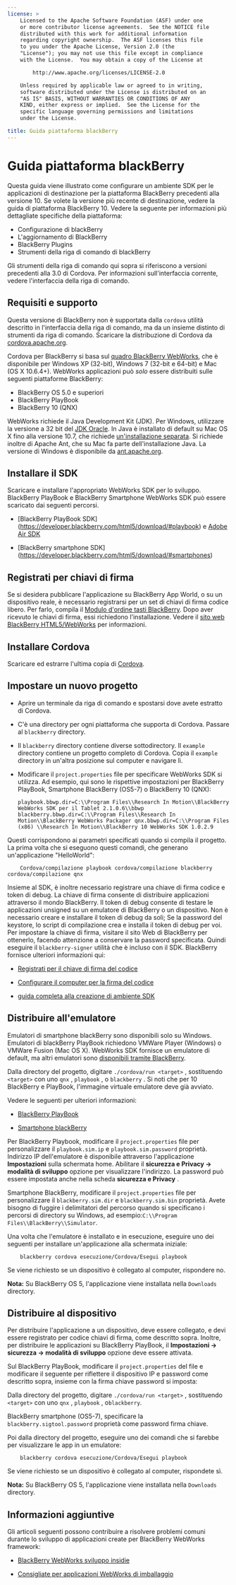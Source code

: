 ```yaml
---
license: >
    Licensed to the Apache Software Foundation (ASF) under one
    or more contributor license agreements.  See the NOTICE file
    distributed with this work for additional information
    regarding copyright ownership.  The ASF licenses this file
    to you under the Apache License, Version 2.0 (the
    "License"); you may not use this file except in compliance
    with the License.  You may obtain a copy of the License at

        http://www.apache.org/licenses/LICENSE-2.0

    Unless required by applicable law or agreed to in writing,
    software distributed under the License is distributed on an
    "AS IS" BASIS, WITHOUT WARRANTIES OR CONDITIONS OF ANY
    KIND, either express or implied.  See the License for the
    specific language governing permissions and limitations
    under the License.

title: Guida piattaforma blackBerry
---
```


# Guida piattaforma blackBerry

Questa guida viene illustrato come configurare un ambiente SDK per le applicazioni di destinazione per la piattaforma BlackBerry precedenti alla versione 10. Se volete la versione più recente di destinazione, vedere la guida di piattaforma BlackBerry 10. Vedere la seguente per informazioni più dettagliate specifiche della piattaforma:

*   Configurazione di blackBerry
*   L'aggiornamento di BlackBerry
*   BlackBerry Plugins
*   Strumenti della riga di comando di blackBerry

Gli strumenti della riga di comando qui sopra si riferiscono a versioni precedenti alla 3.0 di Cordova. Per informazioni sull'interfaccia corrente, vedere l'interfaccia della riga di comando.

## Requisiti e supporto

Questa versione di BlackBerry non è supportata dalla `cordova` utilità descritto in l'interfaccia della riga di comando, ma da un insieme distinto di strumenti da riga di comando. Scaricare la distribuzione di Cordova da [cordova.apache.org][1].

 [1]: http://cordova.apache.org/#download

Cordova per BlackBerry si basa sul [quadro BlackBerry WebWorks][2], che è disponibile per Windows XP (32-bit), Windows 7 (32-bit e 64-bit) e Mac (OS X 10.6.4+). WebWorks applicazioni può *solo* essere distribuiti sulle seguenti piattaforme BlackBerry:

 [2]: https://bdsc.webapps.blackberry.com/html5

*   BlackBerry OS 5.0 e superiori
*   BlackBerry PlayBook
*   BlackBerry 10 (QNX)

WebWorks richiede il Java Development Kit (JDK). Per Windows, utilizzare la versione a 32 bit del [JDK Oracle][3]. In Java è installato di default su Mac OS X fino alla versione 10.7, che richiede [un'installazione separata][4]. Si richiede inoltre di Apache Ant, che su Mac fa parte dell'installazione Java. La versione di Windows è disponibile da [ant.apache.org][5].

 [3]: http://www.oracle.com/technetwork/java/javase/downloads/index.html#jdk
 [4]: http://support.apple.com/kb/DL1421
 [5]: http://ant.apache.org/bindownload.cgi

## Installare il SDK

Scaricare e installare l'appropriato WebWorks SDK per lo sviluppo. BlackBerry PlayBook e BlackBerry Smartphone WebWorks SDK può essere scaricato dai seguenti percorsi.

*   \[BlackBerry PlayBook SDK\] (https://developer.blackberry.com/html5/download/#playbook) e [Adobe Air SDK][6]

*   \[BlackBerry smartphone SDK\] (https://developer.blackberry.com/html5/download/#smartphones)

 [6]: http://www.adobe.com/devnet/air/air-sdk-download.html

## Registrati per chiavi di firma

Se si desidera pubblicare l'applicazione su BlackBerry App World, o su un dispositivo reale, è necessario registrarsi per un set di chiavi di firma codice libero. Per farlo, compila il [Modulo d'ordine tasti BlackBerry][7]. Dopo aver ricevuto le chiavi di firma, essi richiedono l'installazione. Vedere il [sito web BlackBerry HTML5/WebWorks][8] per informazioni.

 [7]: https://www.blackberry.com/SignedKeys
 [8]: https://developer.blackberry.com/html5/documentation/signing_setup_bb10_apps_2008396_11.html

## Installare Cordova

Scaricare ed estrarre l'ultima copia di [Cordova][1].

## Impostare un nuovo progetto

*   Aprire un terminale da riga di comando e spostarsi dove avete estratto di Cordova.

*   C'è una directory per ogni piattaforma che supporta di Cordova. Passare al `blackberry` directory.

*   Il `blackberry` directory contiene diverse sottodirectory. Il `example` directory contiene un progetto completo di Cordova. Copia il `example` directory in un'altra posizione sul computer e navigare lì.

*   Modificare il `project.properties` file per specificare WebWorks SDK si utilizza. Ad esempio, qui sono le rispettive impostazioni per BlackBerry PlayBook, Smartphone BlackBerry (OS5-7) o BlackBerry 10 (QNX):
    
        playbook.bbwp.dir=C:\\Program Files\\Research In Motion\\BlackBerry WebWorks SDK per il Tablet 2.1.0.6\\bbwp blackberry.bbwp.dir=C:\\Program Files\\Research In Motion\\BlackBerry WebWorks Packager qnx.bbwp.dir=C:\\Program Files (x86) \\Research In Motion\\BlackBerry 10 WebWorks SDK 1.0.2.9
        

Questi corrispondono ai parametri specificati quando si compila il progetto. La prima volta che si eseguono questi comandi, che generano un'applicazione "HelloWorld":

        Cordova/compilazione playbook cordova/compilazione blackberry cordova/compilazione qnx
    

Insieme al SDK, è inoltre necessario registrare una chiave di firma codice e token di debug. La chiave di firma consente di distribuire applicazioni attraverso il mondo BlackBerry. Il token di debug consente di testare le applicazioni unsigned su un emulatore di BlackBerry o un dispositivo. Non è necessario creare e installare il token di debug da soli; Se la password del keystore, lo script di compilazione crea e installa il token di debug per voi. Per impostare la chiave di firma, visitare il sito Web di BlackBerry per ottenerlo, facendo attenzione a conservare la password specificata. Quindi eseguire il `blackberry-signer` utilità che è incluso con il SDK. BlackBerry fornisce ulteriori informazioni qui:

*   [Registrati per il chiave di firma del codice][9]

*   [Configurare il computer per la firma del codice][10]

*   [guida completa alla creazione di ambiente SDK][11]

 [9]: https://www.blackberry.com/SignedKeys/codesigning.html
 [10]: http://developer.blackberry.com/html5/documentation/set_up_for_signing.html
 [11]: http://developer.blackberry.com/native/documentation/bb10/com.qnx.doc.native_sdk.quickstart/topic/set_up_your_environment.html

## Distribuire all'emulatore

Emulatori di smartphone blackBerry sono disponibili solo su Windows. Emulatori di blackBerry PlayBook richiedono VMWare Player (Windows) o VMWare Fusion (Mac OS X). WebWorks SDK fornisce un emulatore di default, ma altri emulatori sono [disponibili tramite BlackBerry][12].

 [12]: http://us.blackberry.com/developers/resources/simulators.jsp

Dalla directory del progetto, digitare `./cordova/run <target>` , sostituendo `<target>` con uno `qnx` , `playbook` , o `blackberry` . Si noti che per 10 BlackBerry e PlayBook, l'immagine virtuale emulatore deve già avviato.

Vedere le seguenti per ulteriori informazioni:

*   [BlackBerry PlayBook][13]

*   [Smartphone blackBerry][14]

 [13]: https://developer.blackberry.com/html5/documentation/using_the_tablet_simulator_1866980_11.html
 [14]: https://developer.blackberry.com/html5/documentation/run_your_app_on_smartphone_sim_1876976_11.html

Per BlackBerry Playbook, modificare il `project.properties` file per personalizzare il `playbook.sim.ip` e `playbook.sim.password` proprietà. Indirizzo IP dell'emulatore è disponibile attraverso l'applicazione **Impostazioni** sulla schermata home. Abilitare il **sicurezza e Privacy → modalità di sviluppo** opzione per visualizzare l'indirizzo. La password può essere impostata anche nella scheda **sicurezza e Privacy** .

Smartphone BlackBerry, modificare il `project.properties` file per personalizzare il `blackberry.sim.dir` e `blackberry.sim.bin` proprietà. Avete bisogno di fuggire i delimitatori del percorso quando si specificano i percorsi di directory su Windows, ad esempio:`C:\\Program
Files\\BlackBerry\\Simulator`.

Una volta che l'emulatore è installato e in esecuzione, eseguire uno dei seguenti per installare un'applicazione alla schermata iniziale:

        blackberry cordova esecuzione/Cordova/Esegui playbook
    

Se viene richiesto se un dispositivo è collegato al computer, rispondere no.

**Nota:** Su BlackBerry OS 5, l'applicazione viene installata nella `Downloads` directory.

## Distribuire al dispositivo

Per distribuire l'applicazione a un dispositivo, deve essere collegato, e devi essere registrato per codice chiavi di firma, come descritto sopra. Inoltre, per distribuire le applicazioni su BlackBerry PlayBook, il **Impostazioni → sicurezza → modalità di sviluppo** opzione deve essere attivata.

Sul BlackBerry PlayBook, modificare il `project.properties` del file e modificare il seguente per riflettere il dispositivo IP e password come descritto sopra, insieme con la firma chiave password si imposta:

Dalla directory del progetto, digitare `./cordova/run <target>` , sostituendo `<target>` con uno `qnx` , `playbook` , o`blackberry`.

BlackBerry smartphone (OS5-7), specificare la `blackberry.sigtool.password` proprietà come password firma chiave.

Poi dalla directory del progetto, eseguire uno dei comandi che si farebbe per visualizzare le app in un emulatore:

        blackberry cordova esecuzione/Cordova/Esegui playbook
    

Se viene richiesto se un dispositivo è collegato al computer, rispondete sì.

**Nota:** Su BlackBerry OS 5, l'applicazione viene installata nella `Downloads` directory.

## Informazioni aggiuntive

Gli articoli seguenti possono contribuire a risolvere problemi comuni durante lo sviluppo di applicazioni create per BlackBerry WebWorks framework:

*   [BlackBerry WebWorks sviluppo insidie][15]

*   [Consigliate per applicazioni WebWorks di imballaggio][16]

 [15]: http://supportforums.blackberry.com/t5/Web-and-WebWorks-Development/Common-BlackBerry-WebWorks-development-pitfalls-that-can-be/ta-p/624712
 [16]: https://bdsc.webapps.blackberrycom/html5/documentation/ww_developing/bestpractice_compiling_ww_apps_1873324_11.html